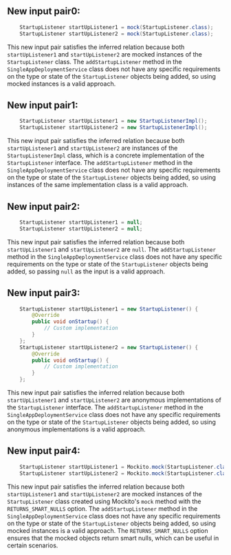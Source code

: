 ## New input pair0:
```java
    StartupListener startUpListener1 = mock(StartupListener.class);
    StartupListener startUpListener2 = mock(StartupListener.class);
```
This new input pair satisfies the inferred relation because both `startUpListener1` and `startUpListener2` are mocked instances of the `StartupListener` class. The `addStartupListener` method in the `SingleAppDeploymentService` class does not have any specific requirements on the type or state of the `StartupListener` objects being added, so using mocked instances is a valid approach.

## New input pair1:
```java
    StartupListener startUpListener1 = new StartupListenerImpl();
    StartupListener startUpListener2 = new StartupListenerImpl();
```
This new input pair satisfies the inferred relation because both `startUpListener1` and `startUpListener2` are instances of the `StartupListenerImpl` class, which is a concrete implementation of the `StartupListener` interface. The `addStartupListener` method in the `SingleAppDeploymentService` class does not have any specific requirements on the type or state of the `StartupListener` objects being added, so using instances of the same implementation class is a valid approach.

## New input pair2:
```java
    StartupListener startUpListener1 = null;
    StartupListener startUpListener2 = null;
```
This new input pair satisfies the inferred relation because both `startUpListener1` and `startUpListener2` are `null`. The `addStartupListener` method in the `SingleAppDeploymentService` class does not have any specific requirements on the type or state of the `StartupListener` objects being added, so passing `null` as the input is a valid approach.

## New input pair3:
```java
    StartupListener startUpListener1 = new StartupListener() {
        @Override
        public void onStartup() {
            // Custom implementation
        }
    };
    StartupListener startUpListener2 = new StartupListener() {
        @Override
        public void onStartup() {
            // Custom implementation
        }
    };
```
This new input pair satisfies the inferred relation because both `startUpListener1` and `startUpListener2` are anonymous implementations of the `StartupListener` interface. The `addStartupListener` method in the `SingleAppDeploymentService` class does not have any specific requirements on the type or state of the `StartupListener` objects being added, so using anonymous implementations is a valid approach.

## New input pair4:
```java
    StartupListener startUpListener1 = Mockito.mock(StartupListener.class, Mockito.RETURNS_SMART_NULLS);
    StartupListener startUpListener2 = Mockito.mock(StartupListener.class, Mockito.RETURNS_SMART_NULLS);
```
This new input pair satisfies the inferred relation because both `startUpListener1` and `startUpListener2` are mocked instances of the `StartupListener` class created using Mockito's `mock` method with the `RETURNS_SMART_NULLS` option. The `addStartupListener` method in the `SingleAppDeploymentService` class does not have any specific requirements on the type or state of the `StartupListener` objects being added, so using mocked instances is a valid approach. The `RETURNS_SMART_NULLS` option ensures that the mocked objects return smart nulls, which can be useful in certain scenarios.